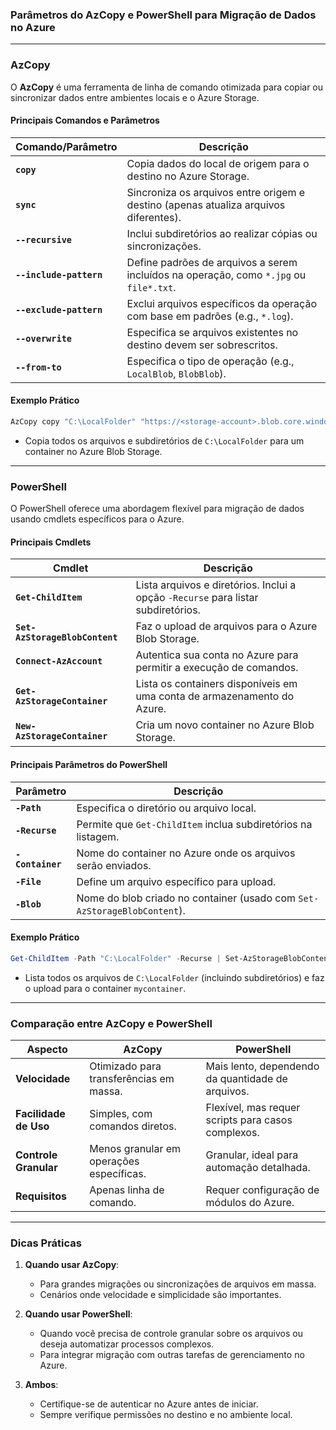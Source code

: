 ### **Parâmetros do AzCopy e PowerShell para Migração de Dados no Azure**

---

### **AzCopy**

O **AzCopy** é uma ferramenta de linha de comando otimizada para copiar ou sincronizar dados entre ambientes locais e o Azure Storage.

#### **Principais Comandos e Parâmetros**
| **Comando/Parâmetro**           | **Descrição**                                                                                  |
|----------------------------------|----------------------------------------------------------------------------------------------|
| **`copy`**                      | Copia dados do local de origem para o destino no Azure Storage.                              |
| **`sync`**                      | Sincroniza os arquivos entre origem e destino (apenas atualiza arquivos diferentes).         |
| **`--recursive`**               | Inclui subdiretórios ao realizar cópias ou sincronizações.                                   |
| **`--include-pattern`**         | Define padrões de arquivos a serem incluídos na operação, como `*.jpg` ou `file*.txt`.      |
| **`--exclude-pattern`**         | Exclui arquivos específicos da operação com base em padrões (e.g., `*.log`).                |
| **`--overwrite`**               | Especifica se arquivos existentes no destino devem ser sobrescritos.                        |
| **`--from-to`**                 | Especifica o tipo de operação (e.g., `LocalBlob`, `BlobBlob`).                              |

#### **Exemplo Prático**
```bash
AzCopy copy "C:\LocalFolder" "https://<storage-account>.blob.core.windows.net/<container>" --recursive
```
- Copia todos os arquivos e subdiretórios de `C:\LocalFolder` para um container no Azure Blob Storage.

---

### **PowerShell**

O PowerShell oferece uma abordagem flexível para migração de dados usando cmdlets específicos para o Azure.

#### **Principais Cmdlets**
| **Cmdlet**                      | **Descrição**                                                                                  |
|----------------------------------|----------------------------------------------------------------------------------------------|
| **`Get-ChildItem`**             | Lista arquivos e diretórios. Inclui a opção `-Recurse` para listar subdiretórios.            |
| **`Set-AzStorageBlobContent`**  | Faz o upload de arquivos para o Azure Blob Storage.                                           |
| **`Connect-AzAccount`**         | Autentica sua conta no Azure para permitir a execução de comandos.                           |
| **`Get-AzStorageContainer`**    | Lista os containers disponíveis em uma conta de armazenamento do Azure.                      |
| **`New-AzStorageContainer`**    | Cria um novo container no Azure Blob Storage.                                                |

#### **Principais Parâmetros do PowerShell**
| **Parâmetro**                   | **Descrição**                                                                                  |
|----------------------------------|----------------------------------------------------------------------------------------------|
| **`-Path`**                     | Especifica o diretório ou arquivo local.                                                     |
| **`-Recurse`**                  | Permite que `Get-ChildItem` inclua subdiretórios na listagem.                                |
| **`-Container`**                | Nome do container no Azure onde os arquivos serão enviados.                                  |
| **`-File`**                     | Define um arquivo específico para upload.                                                   |
| **`-Blob`**                     | Nome do blob criado no container (usado com `Set-AzStorageBlobContent`).                    |

#### **Exemplo Prático**
```powershell
Get-ChildItem -Path "C:\LocalFolder" -Recurse | Set-AzStorageBlobContent -Container "mycontainer"
```
- Lista todos os arquivos de `C:\LocalFolder` (incluindo subdiretórios) e faz o upload para o container `mycontainer`.

---

### **Comparação entre AzCopy e PowerShell**

| **Aspecto**            | **AzCopy**                                         | **PowerShell**                                     |
|-------------------------|---------------------------------------------------|--------------------------------------------------|
| **Velocidade**          | Otimizado para transferências em massa.           | Mais lento, dependendo da quantidade de arquivos. |
| **Facilidade de Uso**   | Simples, com comandos diretos.                    | Flexível, mas requer scripts para casos complexos.|
| **Controle Granular**   | Menos granular em operações específicas.          | Granular, ideal para automação detalhada.        |
| **Requisitos**          | Apenas linha de comando.                         | Requer configuração de módulos do Azure.        |

---

### **Dicas Práticas**
1. **Quando usar AzCopy**:
   - Para grandes migrações ou sincronizações de arquivos em massa.
   - Cenários onde velocidade e simplicidade são importantes.

2. **Quando usar PowerShell**:
   - Quando você precisa de controle granular sobre os arquivos ou deseja automatizar processos complexos.
   - Para integrar migração com outras tarefas de gerenciamento no Azure.

3. **Ambos**:
   - Certifique-se de autenticar no Azure antes de iniciar.
   - Sempre verifique permissões no destino e no ambiente local.
